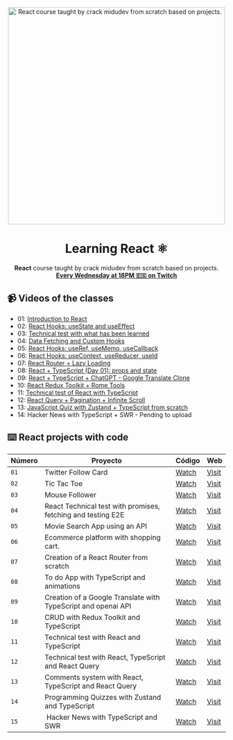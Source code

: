 <div align="center">

<img alt="React course taught by crack midudev from scratch based on projects." src="https://user-images.githubusercontent.com/1561955/212888793-fd719e58-b0c2-4d03-9c55-38e3e79ebc17.png" width="500" />

# Learning React ⚛️

**React** course taught by crack midudev from scratch based on projects.
**[Every Wednesday at 18PM 🇪🇸 on Twitch](https://twitch.tv/midudev)**
</div>

## 📹 Videos of the classes

- 01: [Introduction to React](https://www.youtube.com/watch?v=7iobxzd_2wY)
- 02: [React Hooks: useState and useEffect](https://www.youtube.com/watch?v=qkzcjwnueLA&feature=youtu.be)
- 03: [Technical test with what has been learned](https://www.youtube.com/watch?v=XYpadB4VadY&feature=youtu.be)
- 04: [Data Fetching and Custom Hooks](https://youtu.be/x-LcbVw99o8)
- 05: [React Hooks: useRef, useMemo, useCallback](https://youtu.be/GOEiMwDJ3lc)
- 06: [React Hooks: useContext, useReducer, useId](https://www.youtube.com/watch?v=B9tDYAZZxcE)
- 07: [React Router + Lazy Loading](https://www.youtube.com/watch?v=K2NcGYajvY4)
- 08: [React + TypeScript (Day 01): props and state](https://www.youtube.com/watch?v=4lAYfsq-2TE)
- 09: [React + TypeScript + ChatGPT - Google Translate Clone](https://www.youtube.com/watch?v=kZhabulNCUc)
- 10: [React Redux Toolkit + Rome Tools](https://www.youtube.com/watch?v=bEEjuwujbbU)
- 11: [Technical test of React with TypeScript](https://www.youtube.com/watch?v=mNJOWXc83Y4)
- 12: [React Query + Pagination + Infinite Scroll](https://www.youtube.com/watch?v=WKfVjQUa6nE)
- 13: [JavaScript Quiz with Zustand + TypeScript from scratch](https://www.youtube.com/watch?v=p2wF2wRjcN0)
- 14: Hacker News with TypeScript + SWR - Pending to upload

## ⌨️ React projects with code

| Número | Proyecto | Código | Web |
| --- | --- | --- | --- |
| `01` | Twitter Follow Card | [Watch](projects/01-twitter-follow-card/) | [Visit](https://twitter-follow-card-example.surge.sh/) |
| `02` | Tic Tac Toe | [Watch](projects/02-tic-tac-toe/) | [Visit](https://tic-tac-toe-3x3.surge.sh/) |
| `03` | Mouse Follower | [Watch](projects/03-mouse-follower) | [Visit](https://mouse-follower.surge.sh) |
| `04` | React Technical test with promises, fetching and testing E2E | [Watch](projects/04-react-cats-app) | [Visit](https://cats-fact-app.surge.sh/) |
| `05` | Movie Search App using an API | [Watch](projects/05-react-movie-search) | [Visit](https://react-movie-search-engine.surge.sh/) |
| `06` | Ecommerce platform with shopping cart. | [Watch](projects/06-shopping-cart) | [Visit](https://frainer-shopping-cart.surge.sh/) |
| `07` | Creation of a React Router from scratch | [Watch](projects/07-frainer-router) | [Visit](https://www.npmjs.com/package/frainer-router) |
| `08` | To do App with TypeScript and animations | [Watch](projects/08-todo-app-typescript) | [Visit](https://frainer-todo-app.surge.sh/) |
| `09` | Creation of a Google Translate with TypeScript and openai API  | [Watch](projects/09-google-translate-clone/) | [Visit](https://frainer-google-translate.surge.sh/) |
| `10` | CRUD with Redux Toolkit and TypeScript | [Watch](projects/10-crud-redux/) | [Visit](https://frainer-redux-crud.surge.sh/) |
| `11` | Technical test with React and TypeScript | [Watch](projects/11-typescript-technical-test/) | [Visit](frainer-technical-test.surge.sh) |
| `12` | Technical test with React, TypeScript and React Query | [Watch](projects/12-typescript-with-react-query/) | [Visit](frainer-technical-test.surge.sh) |
| `13` | Comments system with React, TypeScript and React Query | [Watch](projects/13-comments-react-query) | [Visit](frainer-comments-app.surge.sh) |
| `14` |Programming Quizzes with Zustand and TypeScript | [Watch](projects/14-programming-quizzes-with-zustand/) | [Visit](https://programming-quizzes.surge.sh/) |
| `15` | Hacker News with TypeScript and SWR | [Watch](projects/15-hacker-news-with-typescript-and-swr) | [Visit](https://frainer-hacker-news.surge.sh/) |
